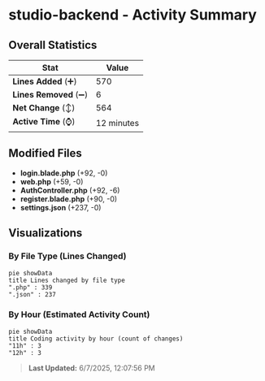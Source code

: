 # studio-backend - Activity Summary 

## Overall Statistics

| Stat                   | Value                                                             |
| ---------------------- | ----------------------------------------------------------------- |
| **Lines Added** (➕)   | 570                                          |
| **Lines Removed** (➖) | 6                                        |
| **Net Change** (↕)    | 564                |
| **Active Time** (⌚)   | 12 minutes |


## Modified Files
- **login.blade.php** (+92, -0)
- **web.php** (+59, -0)
- **AuthController.php** (+92, -6)
- **register.blade.php** (+90, -0)
- **settings.json** (+237, -0)

## Visualizations

### By File Type (Lines Changed)

```mermaid
pie showData
title Lines changed by file type
".php" : 339
".json" : 237
```

### By Hour (Estimated Activity Count)

```mermaid
pie showData
title Coding activity by hour (count of changes)
"11h" : 3
"12h" : 3
```


> **Last Updated:** 6/7/2025, 12:07:56 PM